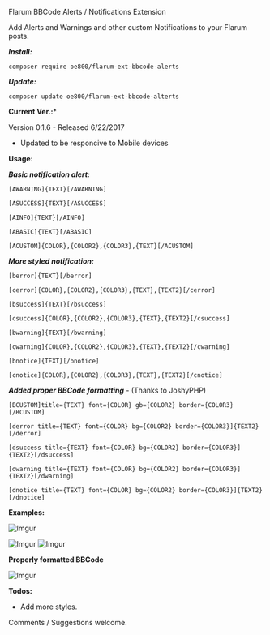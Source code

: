 Flarum BBCode Alerts / Notifications  Extension

Add Alerts and Warnings and other custom Notifications to your Flarum posts.

***Install:***

`composer require oe800/flarum-ext-bbcode-alerts`

***Update:***

`composer update oe800/flarum-ext-bbcode-alterts`

**Current Ver.:***

Version 0.1.6 - Released 6/22/2017

- Updated to be responcive to Mobile devices 


**Usage:**


***Basic notification alert:***


`[AWARNING]{TEXT}[/AWARNING]`


`[ASUCCESS]{TEXT}[/ASUCCESS]`


`[AINFO]{TEXT}[/AINFO]`


`[ABASIC]{TEXT}[/ABASIC]`


`[ACUSTOM]{COLOR},{COLOR2},{COLOR3},{TEXT}[/ACUSTOM]`


***More styled notification:***            


`[berror]{TEXT}[/berror]` 


`[cerror]{COLOR},{COLOR2},{COLOR3},{TEXT},{TEXT2}[/cerror]` 


`[bsuccess]{TEXT}[/bsuccess]` 


`[csuccess]{COLOR},{COLOR2},{COLOR3},{TEXT},{TEXT2}[/csuccess]` 


`[bwarning]{TEXT}[/bwarning]` 


`[cwarning]{COLOR},{COLOR2},{COLOR3},{TEXT},{TEXT2}[/cwarning]` 


`[bnotice]{TEXT}[/bnotice]` 


`[cnotice]{COLOR},{COLOR2},{COLOR3},{TEXT},{TEXT2}[/cnotice]` 


***Added proper BBCode formatting*** - (Thanks to JoshyPHP)


`[BCUSTOM]title={TEXT} font={COLOR} gb={COLOR2} border={COLOR3}[/BCUSTOM]`


`[derror title={TEXT} font={COLOR} bg={COLOR2} border={COLOR3}]{TEXT2}[/derror]`

`[dsuccess title={TEXT} font={COLOR} bg={COLOR2} border={COLOR3}]{TEXT2}[/dsuccess]`

`[dwarning title={TEXT} font={COLOR} bg={COLOR2} border={COLOR3}]{TEXT2}[/dwarning]`

`[dnotice title={TEXT} font={COLOR} bg={COLOR2} border={COLOR3}]{TEXT2}[/dnotice]`


**Examples:**




![Imgur](http://i.imgur.com/ZMXJe9r.png)


![Imgur](http://i.imgur.com/nPvuFdJ.png)
![Imgur](http://i.imgur.com/epDghP3.png?1)

**Properly formatted BBCode**

![Imgur](http://i.imgur.com/wmWPqpr.png)



**Todos:**
 - Add more styles.

Comments / Suggestions welcome.
